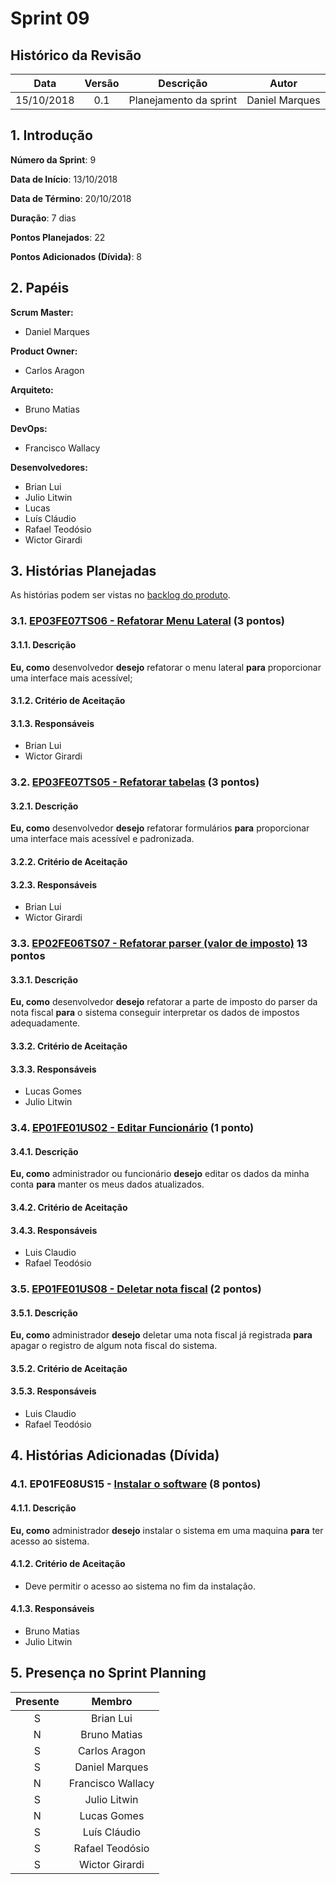# Sprint 09

## Histórico da Revisão
| Data | Versão | Descrição | Autor |
|:----:|:------:|:---------:|:-----:|
| 15/10/2018 | 0.1 | Planejamento da sprint | Daniel Marques |

## 1. Introdução

**Número da Sprint**: 9

**Data de Início**: 13/10/2018

**Data de Término**: 20/10/2018

**Duração**: 7 dias

**Pontos Planejados**: 22

**Pontos Adicionados (Dívida)**: 8

## 2. Papéis

**Scrum Master:**
* Daniel Marques

**Product Owner:**
* Carlos Aragon

**Arquiteto:**
* Bruno Matias

**DevOps:**
* Francisco Wallacy

**Desenvolvedores:**
* Brian Lui
* Julio Litwin
* Lucas
* Luís Cláudio
* Rafael Teodósio
* Wictor Girardi

## 3. Histórias Planejadas

As histórias podem ser vistas no [backlog do produto](https://github.com/fga-eps-mds/2018.2-PDF2CASH/blob/master/docs/methodology/backlog.md).


### 3.1. [EP03FE07TS06 - Refatorar Menu Lateral](https://github.com/fga-eps-mds/2018.2-PDF2CASH/issues/) (3 pontos)

#### 3.1.1. Descrição

**Eu, como** desenvolvedor **desejo** refatorar o menu lateral **para** proporcionar uma interface mais acessível;

#### 3.1.2. Critério de Aceitação



#### 3.1.3. Responsáveis

* Brian Lui
* Wictor Girardi

### 3.2. [EP03FE07TS05 - Refatorar tabelas](https://github.com/fga-eps-mds/2018.2-PDF2CASH/issues/) (3 pontos)

#### 3.2.1. Descrição

**Eu, como** desenvolvedor **desejo** refatorar formulários **para** proporcionar uma interface mais acessível e padronizada.

#### 3.2.2. Critério de Aceitação



#### 3.2.3. Responsáveis

- Brian Lui
- Wictor Girardi

### 3.3. [EP02FE06TS07 - Refatorar parser (valor de imposto)](https://github.com/fga-eps-mds/2018.2-PDF2CASH/issues/110) 13 pontos

#### 3.3.1. Descrição

**Eu, como** desenvolvedor **desejo** refatorar a parte de imposto do parser da nota fiscal **para** o sistema conseguir interpretar os dados de impostos adequadamente.

#### 3.3.2. Critério de Aceitação



#### 3.3.3. Responsáveis

* Lucas Gomes
* Julio Litwin

### 3.4. [EP01FE01US02 - Editar Funcionário](https://github.com/fga-eps-mds/2018.2-PDF2CASH/issues/109) (1 ponto)

#### 3.4.1. Descrição

**Eu, como** administrador ou funcionário **desejo** editar os dados da minha conta **para** manter os meus dados atualizados.

#### 3.4.2. Critério de Aceitação



#### 3.4.3. Responsáveis

* Luis Claudio
* Rafael Teodósio

### 3.5. [EP01FE01US08 - Deletar nota fiscal](https://github.com/fga-eps-mds/2018.2-PDF2CASH/issues/) (2 pontos)

#### 3.5.1. Descrição

**Eu, como** administrador **desejo** deletar uma nota fiscal já registrada **para** apagar o registro de algum nota fiscal do sistema.

#### 3.5.2. Critério de Aceitação



#### 3.5.3. Responsáveis

* Luis Claudio
* Rafael Teodósio

## 4. Histórias Adicionadas (Dívida)

### 4.1. EP01FE08US15 - [Instalar o software](https://github.com/fga-eps-mds/2018.2-PDF2CASH/issues/102)	(8 pontos)

#### 4.1.1. Descrição

**Eu, como** administrador	**desejo** instalar o sistema em uma maquina	**para** ter acesso ao sistema.

#### 4.1.2. Critério de Aceitação

* Deve permitir o acesso ao sistema no fim da instalação.

#### 4.1.3. Responsáveis

* Bruno Matias
* Julio Litwin

## 5. Presença no Sprint Planning

| Presente | Membro |
|:--------:|:------:|
| S | Brian Lui |
| N | Bruno Matias |
| S | Carlos Aragon |
| S | Daniel Marques |
| N | Francisco Wallacy |
| S | Julio Litwin |
| N | Lucas Gomes |
| S | Luís Cláudio |
| S | Rafael Teodósio |
| S | Wictor Girardi |
